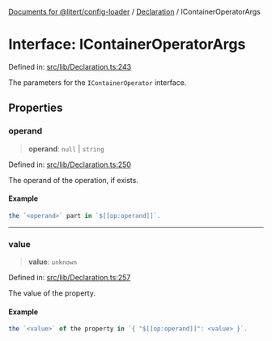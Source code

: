 [Documents for @litert/config-loader](../../index.md) / [Declaration](../index.md) / IContainerOperatorArgs

# Interface: IContainerOperatorArgs

Defined in: [src/lib/Declaration.ts:243](https://github.com/litert/config-loader.js/blob/master/src/lib/Declaration.ts#L243)

The parameters for the `IContainerOperator` interface.

## Properties

### operand

> **operand**: `null` \| `string`

Defined in: [src/lib/Declaration.ts:250](https://github.com/litert/config-loader.js/blob/master/src/lib/Declaration.ts#L250)

The operand of the operation, if exists.

#### Example

```ts
the `<operand>` part in `$[[op:operand]]`.
```

***

### value

> **value**: `unknown`

Defined in: [src/lib/Declaration.ts:257](https://github.com/litert/config-loader.js/blob/master/src/lib/Declaration.ts#L257)

The value of the property.

#### Example

```ts
the `<value>` of the property in `{ "$[[op:operand]]": <value> }`.
```
